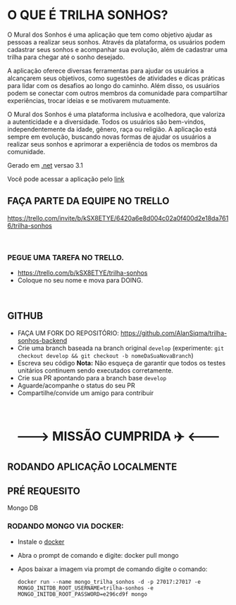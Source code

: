 # O QUE É TRILHA SONHOS?
O Mural dos Sonhos é uma aplicação que tem como objetivo ajudar as pessoas a realizar seus sonhos. Através da plataforma, os usuários podem cadastrar seus sonhos e acompanhar sua evolução, além de cadastrar uma trilha para chegar até o sonho desejado.

A aplicação oferece diversas ferramentas para ajudar os usuários a alcançarem seus objetivos, como sugestões de atividades e dicas práticas para lidar com os desafios ao longo do caminho. Além disso, os usuários podem se conectar com outros membros da comunidade para compartilhar experiências, trocar ideias e se motivarem mutuamente.

O Mural dos Sonhos é uma plataforma inclusiva e acolhedora, que valoriza a autenticidade e a diversidade. Todos os usuários são bem-vindos, independentemente da idade, gênero, raça ou religião. A aplicação está sempre em evolução, buscando novas formas de ajudar os usuários a realizar seus sonhos e aprimorar a experiência de todos os membros da comunidade.

Gerado em [.net](https://dotnet.microsoft.com/en-us/download/dotnet/3.1) versao 3.1

Você pode acessar a aplicação pelo [link](https://www.trilhasonhos.com.br/)


## FAÇA PARTE DA EQUIPE NO TRELLO

https://trello.com/invite/b/kSX8ETYE/6420a6e8d004c02a0f400d2e18da7616/trilha-sonhos

</br>

### PEGUE UMA TAREFA NO TRELLO.

- https://trello.com/b/kSX8ETYE/trilha-sonhos
- Coloque no seu nome e mova para DOING.

</br>

##  GITHUB

- FAÇA UM FORK DO REPOSITÓRIO: https://github.com/AlanSiqma/trilha-sonhos-backend
- Crie uma branch baseada na branch original `develop`
    (experimente: `git checkout develop && git checkout -b nomeDaSuaNovaBranch`)
- Escreva seu código
    **Nota:** Não esqueça de garantir que todos os testes unitários continuem sendo executados corretamente.
- Crie sua PR apontando para a branch base `develop`
- Aguarde/acompanhe o status do seu PR
- Compartilhe/convide um amigo para contribuir

</br>

<h1 style="text-align: center;">---> MISSÃO CUMPRIDA ✈️ <---</h1>


## RODANDO APLICAÇÃO LOCALMENTE

## PRÉ REQUESITO
Mongo DB

### RODANDO MONGO VIA DOCKER:
- Instale o [docker](https://docs.docker.com/engine/install/)
- Abra o prompt de comando e digite: docker pull mongo 
- Apos baixar a imagem via prompt de comando digite o comando: 

    `docker run --name mongo_trilha_sonhos -d -p 27017:27017 -e MONGO_INITDB_ROOT_USERNAME=trilha-sonhos -e MONGO_INITDB_ROOT_PASSWORD=e296cd9f mongo`
